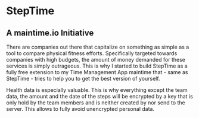 # StepTime

## A maintime.io Initiative

There are companies out there that capitalize on something as simple as a tool to compare physical fitness efforts. Specifically targeted towards companies with high budgets, the amount of money demanded for these services is simply outrageous. This is why I started to build StepTime as a fully free extension to my Time Management App maintime that - same as StepTime - tries to help you to get the best version of yourself.

Health data is especially valuable. This is why everything except the team data, the amount and the date of the steps will be encrypted by a key that is only hold by the team members and is neither created by nor send to the server. This allows to fully avoid unencrypted personal data.
